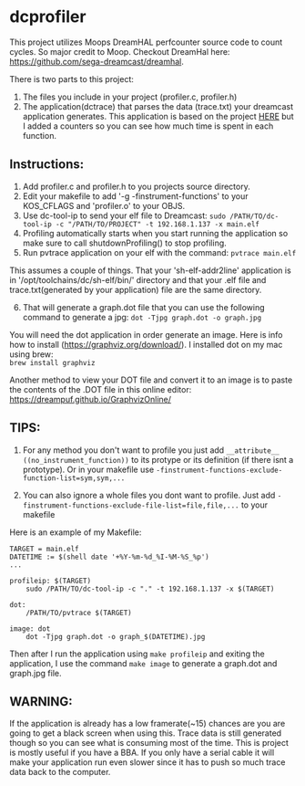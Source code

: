 # dcprofiler

This project utilizes Moops DreamHAL perfcounter source code to count cycles.  So major credit to Moop.  Checkout DreamHal here: https://github.com/sega-dreamcast/dreamhal.

There is two parts to this project:  
1. The files you include in your project (profiler.c, profiler.h)
2. The application(dctrace) that parses the data (trace.txt) your dreamcast application generates.  This application is based on 
the project [HERE](https://web.archive.org/web/20130528172555/http://www.ibm.com/developerworks/library/l-graphvis/) but I added a counters so you can see how much time is spent in each function.

## Instructions:
1. Add profiler.c and profiler.h to you projects source directory.
2. Edit your makefile to add '-g -finstrument-functions' to your KOS_CFLAGS and 'profiler.o' to your OBJS.
3. Use dc-tool-ip to send your elf file to Dreamcast:
   ```sudo /PATH/TO/dc-tool-ip -c "/PATH/TO/PROJECT" -t 192.168.1.137 -x main.elf```
4. Profiling automatically starts when you start running the application so make sure to call shutdownProfiling() to stop profiling.
5. Run pvtrace application on your elf with the command:
  ```pvtrace main.elf```

This assumes a couple of things.  That your 'sh-elf-addr2line' application is in '/opt/toolchains/dc/sh-elf/bin/' directory and that your 
.elf file and trace.txt(generated by your application) file are the same directory. 

6.  That will generate a graph.dot file that you can use the following command to generate a jpg:
  ```dot -Tjpg graph.dot -o graph.jpg```

You will need the dot application in order generate an image. Here is info how to install (https://graphviz.org/download/). I installed dot on my mac using brew:  
  ```brew install graphviz```

Another method to view your DOT file and convert it to an image is to paste the contents of the .DOT file in this online editor: https://dreampuf.github.io/GraphvizOnline/

## TIPS:

1.  For any method you don't want to profile you just add ```__attribute__ ((no_instrument_function))``` to its protype or its definition (if there isnt a prototype). Or in your makefile use ```-finstrument-functions-exclude-function-list=sym,sym,...```

2.  You can also ignore a whole files you dont want to profile. Just add ```-finstrument-functions-exclude-file-list=file,file,...``` to your makefile

Here is an example of my Makefile:

```
TARGET = main.elf
DATETIME := $(shell date '+%Y-%m-%d_%I-%M-%S_%p')
...

profileip: $(TARGET)
	sudo /PATH/TO/dc-tool-ip -c "." -t 192.168.1.137 -x $(TARGET)

dot: 
	/PATH/TO/pvtrace $(TARGET)

image: dot
	dot -Tjpg graph.dot -o graph_$(DATETIME).jpg
```
Then after I run the application using ```make profileip``` and exiting the application, I use the command ```make image``` to generate a graph.dot and graph.jpg file.

## WARNING: 

If the application is already has a low framerate(~15) chances are you are going to get a black screen when using this.  Trace data is still generated though so you can see what is consuming most of the time. This is project is mostly useful if you have a BBA. If you only have a serial cable it will make your application run even slower since it has to push so much trace data back to the computer.
